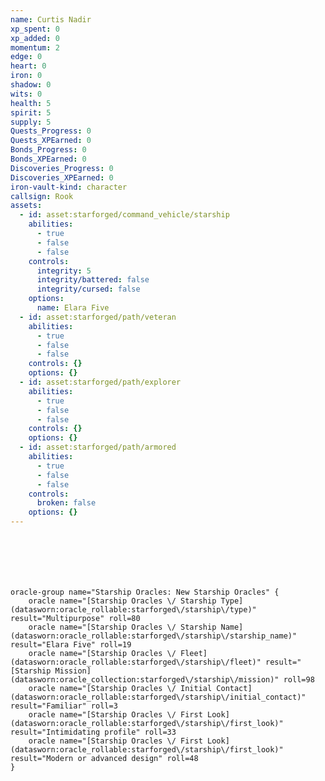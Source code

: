 ```yaml
---
name: Curtis Nadir
xp_spent: 0
xp_added: 0
momentum: 2
edge: 0
heart: 0
iron: 0
shadow: 0
wits: 0
health: 5
spirit: 5
supply: 5
Quests_Progress: 0
Quests_XPEarned: 0
Bonds_Progress: 0
Bonds_XPEarned: 0
Discoveries_Progress: 0
Discoveries_XPEarned: 0
iron-vault-kind: character
callsign: Rook
assets:
  - id: asset:starforged/command_vehicle/starship
    abilities:
      - true
      - false
      - false
    controls:
      integrity: 5
      integrity/battered: false
      integrity/cursed: false
    options:
      name: Elara Five
  - id: asset:starforged/path/veteran
    abilities:
      - true
      - false
      - false
    controls: {}
    options: {}
  - id: asset:starforged/path/explorer
    abilities:
      - true
      - false
      - false
    controls: {}
    options: {}
  - id: asset:starforged/path/armored
    abilities:
      - true
      - false
      - false
    controls:
      broken: false
    options: {}
---
```



```iron-vault-character-info
```

```iron-vault-character-stats
```

```iron-vault-character-meters
```

```iron-vault-character-special-tracks
```

```iron-vault-character-impacts
```

```iron-vault-character-assets
```

```iron-vault-mechanics
oracle-group name="Starship Oracles: New Starship Oracles" {
    oracle name="[Starship Oracles \/ Starship Type](datasworn:oracle_rollable:starforged\/starship\/type)" result="Multipurpose" roll=80
    oracle name="[Starship Oracles \/ Starship Name](datasworn:oracle_rollable:starforged\/starship\/starship_name)" result="Elara Five" roll=19
    oracle name="[Starship Oracles \/ Fleet](datasworn:oracle_rollable:starforged\/starship\/fleet)" result="[Starship Mission](datasworn:oracle_collection:starforged\/starship\/mission)" roll=98
    oracle name="[Starship Oracles \/ Initial Contact](datasworn:oracle_rollable:starforged\/starship\/initial_contact)" result="Familiar" roll=3
    oracle name="[Starship Oracles \/ First Look](datasworn:oracle_rollable:starforged\/starship\/first_look)" result="Intimidating profile" roll=33
    oracle name="[Starship Oracles \/ First Look](datasworn:oracle_rollable:starforged\/starship\/first_look)" result="Modern or advanced design" roll=48
}
```

